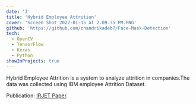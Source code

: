 ```yaml
---
date: '3'
title: 'Hybrid Employee Attrition'
cover: 'Screen Shot 2022-01-15 at 2.09.35 PM.PNG'
github: 'https://github.com/chandrikadeb7/Face-Mask-Detection'
tech:
  - OpenCV
  - TensorFlow
  - Keras
  - Python
showInProjects: true
---
```


Hybrid Employee Attrition is a system to analyze attrition in companies.The data was collected using IBM employee Attrition Dataset.

Publication: [ IRJET Paper](https://www.irjet.net/archives/V8/i8/IRJET-V8I8104.pdf).
